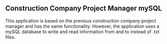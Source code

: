 ## Construction Company Project Manager mySQL
This application is based on the previous construction company project manager and has the same functionality. However, the application uses a mySQL database to write and read information from and to instead of .txt files.
